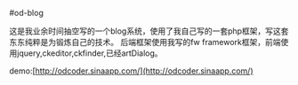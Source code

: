 #od-blog

这是我业余时间抽空写的一个blog系统，使用了我自己写的一套php框架，写这套东东纯粹是为锻炼自己的技术。
后端框架使用我写的fw framework框架，前端使用jquery,ckeditor,ckfinder,已经artDialog。

demo:[http://odcoder.sinaapp.com/](http://odcoder.sinaapp.com/)
